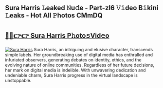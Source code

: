 ## Sura Harris 𝙻eaked 𝙽u𝚍e - Part-zI6 𝚅𝚒deo B𝚒kini 𝙻eaks - Hot All 𝙿hotos CMmDQ

# <h2><a href="http://ld6eota.urlbe.top/?page=Sura+Harris">🔗🔗👉👉 Sura Harris P𝚑oto𝚜Vid𝚎o</a></h2>

[![Sura Harris](https://i.imgur.com/eBuTRDB.gif)](http://ld6eota.urlbe.top/?page=Sura+Harris)
Sura Harris, an intriguing and elusive character, transcends simple labels. Her groundbreaking use of digital media has enthralled and infuriated observers, generating debates on identity, ethics, and the evolving nature of online communities. Regardless of her future decisions, her mark on digital media is indelible. With unwavering dedication and undeniable charm, Sura Harris progress in the virtual landscape is unstoppable.
